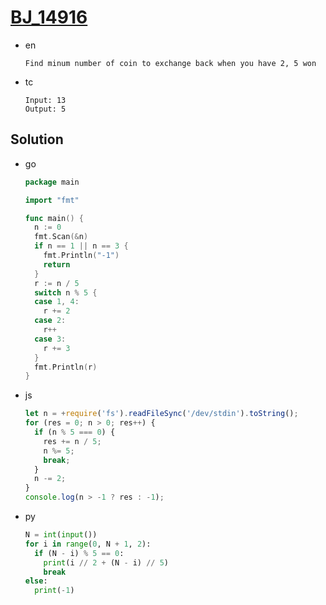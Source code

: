 # [BJ_14916](https://acmicpc.net/problem/14916)

* en

  ```en
  Find minum number of coin to exchange back when you have 2, 5 won
  ```

* tc

  ```tc
  Input: 13
  Output: 5
  ```

## Solution

* go

  ```go
  package main

  import "fmt"

  func main() {
    n := 0
    fmt.Scan(&n)
    if n == 1 || n == 3 {
      fmt.Println("-1")
      return
    }
    r := n / 5
    switch n % 5 {
    case 1, 4:
      r += 2
    case 2:
      r++
    case 3:
      r += 3
    }
    fmt.Println(r)
  }
  ```

* js

  ```js
  let n = +require('fs').readFileSync('/dev/stdin').toString();
  for (res = 0; n > 0; res++) {
    if (n % 5 === 0) {
      res += n / 5;
      n %= 5;
      break;
    }
    n -= 2;
  }
  console.log(n > -1 ? res : -1);
  ```

* py

  ```py
  N = int(input())
  for i in range(0, N + 1, 2):
    if (N - i) % 5 == 0:
      print(i // 2 + (N - i) // 5)
      break
  else:
    print(-1)
  ```
